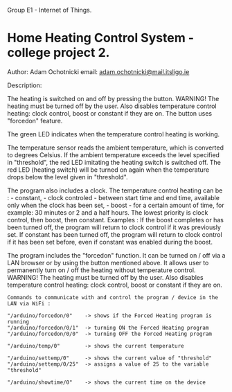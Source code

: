 Group E1 - Internet of Things.

# Home Heating Control System - college project 2.
 
 Author: Adam Ochotnicki
 email: adam.ochotnicki@mail.itsligo.ie


Description:

The heating is switched on and off by pressing the button.
    WARNING!
    The heating must be turned off by the user.
    Also disables temperature control heating: clock control, boost or constant if they are on.
    The button uses "forcedon" feature.
    
The green LED indicates when the temperature control heating is working.

The temperature sensor reads the ambient temperature, which is converted to degrees Celsius.
    If the ambient temperature exceeds the level specified in "threshold",
    the red LED imitating the heating switch is switched off.
    The red LED (heating switch) will be turned on again when the temperature
    drops below the level given in "threshold".
    
The program also includes a clock.
    The temperature control heating can be :
    - constant,
    - clock controled - between start time and end time, available only when the clock has been set,
    - boost - for a certain amount of time, for example: 30 minutes or 2 and a half hours.
    The lowest priority is clock control, then boost, then constant.
    Examples :
      If the boost completes or has been turned off, the program will return to clock control if it was previously set.
      If constant has been turned off, the program will return to clock control if it has been set before,
      even if constant was enabled during the boost.
    
The program includes the "forcedon" function.
    It can be turned on / off via a LAN browser or by using the button mentioned above.
    It allows user to permanently turn on / off the heating without temperature control.
    WARNING!
    The heating must be turned off by the user.
    Also disables temperature control heating: clock control, boost or constant if they are on.


    Commands to communicate with and control the program / device in the LAN via WiFi :
    
    "/arduino/forcedon/0"    -> shows if the Forced Heating program is running
    "/arduino/forcedon/0/1"  -> turning ON the Forced Heating program
    "/arduino/forcedon/0/0"  -> turning OFF the Forced Heating program

    "/arduino/temp/0"        -> shows the current temperature
    
    "/arduino/settemp/0"     -> shows the current value of "threshold"
    "/arduino/settemp/0/25"  -> assigns a value of 25 to the variable "threshold"

    "/arduino/showtime/0"    -> shows the current time on the device